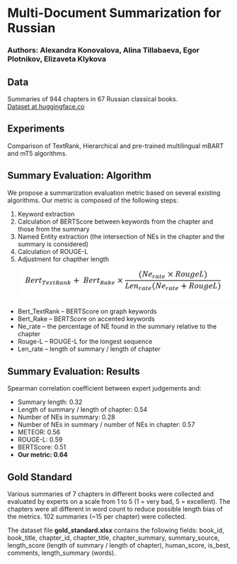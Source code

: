 # Multi-Document Summarization for Russian
### Authors: Alexandra Konovalova, Alina Tillabaeva, Egor Plotnikov, Elizaveta Klykova
## Data
Summaries of 944 chapters in 67 Russian classical books.  
[Dataset at huggingface.co](https://huggingface.co/datasets/c00k1ez/summarization)
## Experiments
Comparison of TextRank, Hierarchical and pre-trained multilingual mBART and mT5 algorithms.
## Summary Evaluation: Algorithm
We propose a summarization evaluation metric based on several existing algorithms. Our metric is composed of the following steps:
1. Keyword extraction
2. Calculation of BERTScore between keywords from the chapter and those from the summary
3. Named Entity extraction (the intersection of NEs in the chapter and the summary is considered)
4. Calculation of ROUGE-L
5. Adjustment for chapther length
![Metric formula](eval_formula.png)
* Bert_TextRank – BERTScore on graph keywords
* Bert_Rake – BERTScore on accented keywords
* Ne_rate – the percentage of NE found in the summary relative to the chapter
* Rouge-L – ROUGE-L for the longest sequence
* Len_rate – length of summary / length of chapter
## Summary Evaluation: Results
Spearman correlation coefficient between expert judgements and:
* Summary length: 0.32
* Length of summary / length of chapter: 0.54
* Number of NEs in summary: 0.28
* Number of NEs in summary / number of NEs in chapter: 0.57
* METEOR: 0.56
* ROUGE-L: 0.59
* BERTScore: 0.51
* **Our metric: 0.64**
## Gold Standard
Various summaries of 7 chapters in different books were collected and evaluated by experts on a scale from 1 to 5 (1 = very bad, 5 = excellent). The chapters were all different in word count to reduce possible length bias of the metrics. 102 summaries (\~15 per chapter) were collected.

The dataset file **gold_standard.xlsx** contains the following fields: book_id, book_title, chapter_id, chapter_title, chapter_summary, summary_source, length_score (length of summary / length of chapter), human_score, is_best, comments, length_summary (words).
